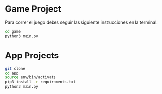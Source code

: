 # Game Project

Para correr el juego debes seguir las siguiente instrucciones en la terminal:

```sh
cd game
python3 main.py
```
# App Projects
```sh
git clone
cd app
source env/bin/activate
pip3 install -r requirements.txt
python3 main.py
```
